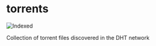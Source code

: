 torrents 
========
![Indexed](https://img.shields.io/badge/indexed-132650-blue)

Collection of torrent files discovered in the DHT network
